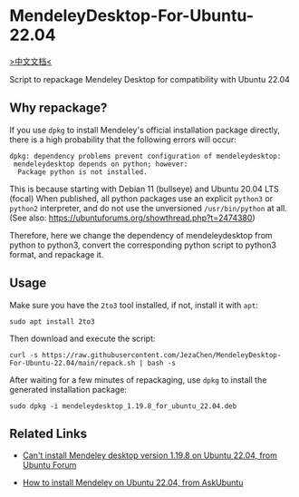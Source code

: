 # MendeleyDesktop-For-Ubuntu-22.04

[>中文文档<](https://github.com/JezaChen/MendeleyDesktop-For-Ubuntu-22.04/blob/main/README_zh.md)

Script to repackage Mendeley Desktop for compatibility with Ubuntu 22.04

## Why repackage?

If you use `dpkg` to install Mendeley's official installation package directly,
there is a high probability that the following errors will occur:

```
dpkg: dependency problems prevent configuration of mendeleydesktop:
 mendeleydesktop depends on python; however:
  Package python is not installed.
```

This is because starting with Debian 11 (bullseye) and Ubuntu 20.04 LTS (focal)
When published, all python packages use an explicit `python3` or `python2` interpreter, and do not use the unversioned `/usr/bin/python` at all.
(See also: https://ubuntuforums.org/showthread.php?t=2474380)

Therefore, here we change the dependency of mendeleydesktop from python to python3, convert the corresponding python script to python3 format, and repackage it.

## Usage
Make sure you have the `2to3` tool installed, if not, install it with `apt`:

```shell
sudo apt install 2to3
```

Then download and execute the script:

```shell
curl -s https://raw.githubusercontent.com/JezaChen/MendeleyDesktop-For-Ubuntu-22.04/main/repack.sh | bash -s
```

After waiting for a few minutes of repackaging, use `dpkg` to install the generated installation package:

```shell
sudo dpkg -i mendeleydesktop_1.19.8_for_ubuntu_22.04.deb
```

## Related Links
- [Can't install Mendeley desktop version 1.19.8 on Ubuntu 22.04, from Ubuntu Forum](https://ubuntuforums.org/showthread.php?t=2474380)

- [How to install Mendeley on Ubuntu 22.04, from AskUbuntu](https://askubuntu.com/questions/1405042/how-to-install-mendeley-on-ubuntu-22-04)
